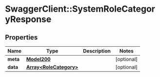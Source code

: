 # SwaggerClient::SystemRoleCategoryResponse

## Properties
Name | Type | Description | Notes
------------ | ------------- | ------------- | -------------
**meta** | [**Model200**](Model200.md) |  | [optional] 
**data** | [**Array&lt;RoleCategory&gt;**](RoleCategory.md) |  | [optional] 

